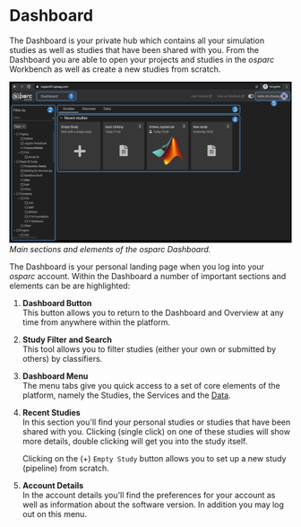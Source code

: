# Dashboard 

The Dashboard is your private hub which contains all your simulation studies as well as studies that have been shared with you. From the Dashboard you are able to open your projects and studies in the *osparc* Workbench as well as create a new studies from scratch.

![dash](Screenshots/dashboard.png)
*Main sections and elements of the *osparc* Dashboard.*

The Dashboard is your personal landing page when you log into your *osparc* account. Within the Dashboard a number of important sections and elements can be are highlighted:

1. **Dashboard Button** <br/>
   This button allows you to return to the Dashboard and Overview at any time from anywhere within the platform.

2. **Study Filter and Search** <br/>
   This tool allows you to filter studies (either your own or submitted by others) by classifiers.

3. **Dashboard Menu** <br/>
   The menu tabs give you quick access to a set of core elements of the platform, namely the Studies, the Services and the [Data](Data.md).

4. **Recent Studies** <br/>
   In this section you'll find your personal studies or studies that have been shared with you. Clicking (single click) on one of these studies will show more details, double clicking will get you into the study itself.<br/>

   Clicking on the (+) ```Empty Study``` button allows you to set up a new study (pipeline) from scratch.

5. **Account Details** <br/>
    In the account details you'll find the preferences for your account as well as information about the software version. In addition you may log out on this menu.
